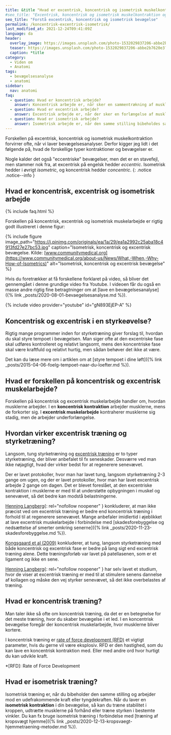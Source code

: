 ```yaml
---
title: &title "Hvad er excentrisk, koncentrisk og isometrisk muskelkontraktion og bevægelse?"
#seo_title: "Excentrisk, koncentrisk og isometrisk muskelkontraktion og bevægelse"
seo_title: "Forstå excentrisk, koncentrisk og isometrisk bevægelse"
permalink: /koncentrisk-excentrisk-isometrisk/
last_modified_at: 2021-12-24T09:41:09Z
language: da
header:
  overlay_image: https://images.unsplash.com/photo-1532029837206-abbe2b7620e3?ixlib=rb-1.2.1&ixid=eyJhcHBfaWQiOjEyMDd9&auto=format&fit=crop&h=630&w=1200&q=10
  teaser: https://images.unsplash.com/photo-1532029837206-abbe2b7620e3?ixlib=rb-1.2.1&ixid=eyJhcHBfaWQiOjEyMDd9&auto=format&fit=crop&h=300&w=400&q=10
  caption: *title
category:
  - Viden om
  - Anatomi
tags:
  - bevægelsesanalyse
  - anatomi
sidebar:
  nav: anatomi
faq:
  - question: Hvad er koncentrisk arbejde?
    answer: Koncentrisk arbejde er, når sker en sammentrækning af musklen under belastning. I bænkpres sker der fx koncentrisk muskelarbejde i bryst og triceps, når stangen løftes fra brystet til strakt arm. I biceps curl sker der en koncentrisk bevægelse i armbøjerne, bl.a. biceps, når stangen eller håndvægten løftes fra strakte arme (i hoftehøjde) til bøjede arme.
  - question: Hvad er excentrisk arbejde?
    answer: Excentrisk arbejde er, når der sker en forlængelse af musklen under belastning. Musklen bremser altså vægten eller den udefrakommende kraft. I bænkpres er det en excentrisk muskelarbejde i brystmusklen og triceps, når stangen sænkes fra strakte arme ned til brystet, men der i biceps curls foregår en excentrisk kontraktion i armbøjerne, når stangen sænkes igen.
  - question: Hvad er isometrisk arbejde?
    answer: Isometrisk arbejde er, når den samme stilling bibeholdes samtidig med, at man arbejder imod en vægt eller udefrakommende kraft. Det er fx isometrisk muskelarbejde, hvis man holder et stop med stangen lige over brystet i bænkpres, eller når man halvvejs i sin biceps curl holder en pause.
---
```


Forskellen på excentrisk, koncentrisk og isometrisk muskelkontraktion forvirrer ofte, når vi laver bevægelsesanalyser. Derfor kigger jeg lidt i det følgende på, hvad de forskellige typer kontraktioner og bevægelser er.

Nogle kalder det også "eccentriske" bevægelser, men det er en stavefejl, men stammer nok fra, at excentrisk på engelsk hedder _eccentric_. Isometrisk hedder i øvrigt _isometric_, og koncentrisk hedder _concentric_.
{: .notice .notice--info }

## Hvad er koncentrisk, excentrisk og isometrisk arbejde

{% include faq.html %}

Forskellen på koncentrisk, excentrisk og isometrisk muskelarbejde er rigtig godt illustreret i denne figur:

{% include figure image_path="https://i.pinimg.com/originals/ea/1a/29/ea1a2992c25aba18c4913fd27e27bc53.jpg" caption="Isometrisk, koncentrisk og excentrisk bevægelse. Kilde: [www.communitymedical.org](https://www.communitymedical.org/about-us/News/What,-When,-Why-How-of-Isometrics)" alt="Isometrisk, koncentrisk og excentrisk bevægelse" %}

Hvis du foretrækker at få forskellene forklaret på video, så bliver det gennemgået i denne grundige video fra Youtube. I videoen får du også en masse andre rigtig fine betragtninger om at [lave en bevægelsesanalyse]({% link _posts/2020-08-01-bevaegelsesanalyse.md %}).

{% include video provider="youtube" id="gN893EjEP-A" %}

## Koncentrisk og excentrisk i en styrkeøvelse?

Rigtig mange programmer inden for styrketræning giver forslag til, hvordan du skal styre tempoet i bevægelsen. Man siger ofte at den excentriske fase skal udføres kontrolleret og relativt langsomt, mens den koncentriske fase skal være kraftfuld og relativt hurtig, men sådan behøver det ikke at være.

Det kan du læse mere om i artiklen om at [styre tempoet i dine løft]({% link _posts/2015-04-06-foelg-tempoet-naar-du-loefter.md %}).

## Hvad er forskellen på koncentrisk og excentrisk muskelarbejde?

Forskellen på koncentrisk og excentrisk muskelarbejde handler om, hvordan musklerne arbejder. I en **koncentrisk kontraktion** arbejder musklerne, mens de forkorter sig. I **excentrisk muskelarbejde** kontraherer musklerne sig stadig, men de arbejder underforlængelse.

## Hvordan virker excentrisk træning og styrketræning?

Langsom, tung styrketræning og [excentrisk træning](/excentrisk-traening/) er to typer styrketræning, der bliver anbefalet til fx seneskader. Desværre ved man ikke nøjagtigt, hvad der virker bedst for at regenerere senevævet.

Der er lavet protokoller, hvor man har lavet tung, langsom styrketræning 2-3 gange om ugen, og der er lavet protokoller, hvor man har lavet excentrisk arbejde 2 gange om dagen. Det er blevet foreslået, at den excentriske kontraktion i musklerne er med til at understøtte opbygningen i muskel og senevævet, så det bedre kan modstå belastningerne.

[Henning Langberg](https://web.archive.org/web/20210417203404/http://www.henninglangberg.dk/eccentrisk-eller-koncentrisk/){: rel="nofollow noopener" } konkluderer, at man ikke præcist ved om excentrisk træning er bedre end koncentrisk træning i forhold til at regenerere senevævet. Mange anbefaler imidlertid i øjeblikket at lave excentrisk muskelarbejde i forbindelse med [skadesforebyggelse og nedsættelse af smerter omkring senerne]({% link _posts/2020-11-23-skadesforebyggelse.md %}).

[Kongsgaard et al (2009)](https://www.ncbi.nlm.nih.gov/pubmed/19793213) konkluderer, at tung, langsom styrketræning med både koncentrisk og excentrisk fase er bedre på lang sigt end excentrisk træning alene. Dette træningsforløb var lavet på patellasenen, som er et ligament og ikke en sene.

[Henning Langberg](https://web.archive.org/web/20120411053543/http://henninglangberg.wordpress.com/seneskader-tendons/eccentrisk-traening-derfor-virker-det/){: rel="nofollow noopener" } har selv lavet et studium, hvor de viser at excentrisk træning er med til at stimulere senens dannelse af kollagen og måske den vej styrker senevævet, så det ikke overbelastes af træning.

## Hvad er koncentrisk træning?

Man taler ikke så ofte om koncentrisk træning, da det er en betegnelse for det meste træning, hvor du skaber bevægelse i et led. I en koncentrisk bevægelse foregår der koncentrisk muskelarbejde, hvor musklerne bliver kortere.

I koncentrisk træning er [rate of force development (RFD)](/rate-of-force-development/) et vigtigt parameter, hvis du gerne vil være eksplosiv. RFD er den hastighed, som du kan lave en koncentrisk kontraktion med. Eller med andre ord hvor hurtigt du kan udvikle kraft.

*[RFD]: Rate of Force Development

## Hvad er isometrisk træning?

Isometrisk træning er, når du bibeholder den samme stilling og arbejder mod en udefrakommende kraft eller tyngdekraften. Når du laver en **isometrisk kontraktion** i din bevægelse, så kan du træne stabilitet i kroppen, udtrætte musklerne på forhånd eller træne styrken i bestemte vinkler. Du kan fx bruge isometrisk træning i forbindelse med [træning af kropsvægt hjemme]({% link _posts/2020-12-13-kropsvaegt-hjemmetraening-metoder.md %}).
